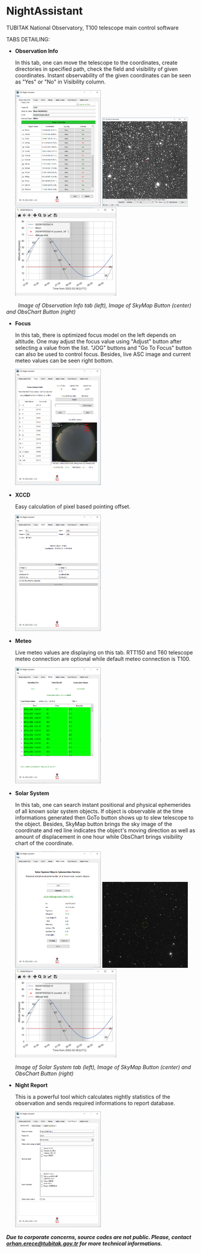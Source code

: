 # NightAssistant


TUBITAK National Observatory, T100 telescope main control software



TABS DETAILING:



- **Observation Info**
  
  In this tab, one can move the telescope to the coordinates, create directories in specified path, check the field and visibility of given coordinates. Instant observability of the given coordinates can be seen as "Yes" or "No" in Visibility column.
  
  <img title="" src="https://github.com/orhanerece/nightassistant/blob/master/img/1.png" alt="focus.png" width="228">
  

    <img title="" src="https://github.com/orhanerece/nightassistant/blob/master/img/View.png" alt="" width="228">   
    <img title="" src="https://github.com/orhanerece/nightassistant/blob/master/img/Plot.png" alt="" width="270">

        *Image of Observation Info tab (left), Image of SkyMap Button (center) and ObsChart Button (right)*

- **Focus**
  
  In this tab, there is optimized focus model on the left depends on altitude. One may adjust the focus value using "Adjust" button after selecting a value from the list. "JOG" buttons and "Go To Focus" button can also be used to control focus. Besides, live ASC image and current meteo values can be seen right bottom. 

  <img title="" src="https://github.com/orhanerece/nightassistant/blob/master/img/2.png" alt="focus.png" width="228">

- **XCCD**
  
  
  
  Easy calculation of pixel based pointing offset.
  
  <img title="" src="https://github.com/orhanerece/nightassistant/blob/master/img/3.png" alt="xccd.png" width="228">
  
  



- **Meteo**
  
  
  
  Live meteo values are displaying on this tab. RTT150 and T60 telescope meteo connection are optional while default meteo connection is T100. 
  
  <img title="" src="https://github.com/orhanerece/nightassistant/blob/master/img/4.png" alt="meteo.png" width="228">
  
    
  



- **Solar System**
  
  
  
  In this tab, one can search instant positional and physical ephemerides of all known solar system objects. If object is observable at the time informations generated then GoTo button shows up to slew telescope to the object. Besides, SkyMap button brings the sky image of the coordinate and red line indicates the object's moving direction as well as amount of displacement in one hour while ObsChart brings visibility chart of the coordinate. 
  
  <img title="" src="https://github.com/orhanerece/nightassistant/blob/master/img/5.png" alt="meteo.png" width="228">
  <img title="" src="https://github.com/orhanerece/nightassistant/blob/master/img/2059.png" alt="2059.png" width="228">
  <img title="" src="https://github.com/orhanerece/nightassistant/blob/master/img/Plot.png" alt="" width="270">
  
   *Image of Solar System tab (left), Image of SkyMap Button (center) and ObsChart Button (right)*

- **Night Report**
  
  This is a powerful tool which calculates nightly statistics of the observation and sends required informations to report database.
  
  <img title="" src="https://github.com/orhanerece/nightassistant/blob/master/img/6.png" alt="nightreport.png" width="228">
  
***Due to corporate concerns, source codes are not public. Please, contact orhan.erece@tubitak.gov.tr for more technical informations.***
